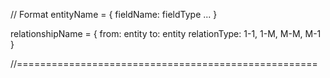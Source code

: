 // Format
entityName = {
    fieldName: fieldType
    ...
}

relationshipName = {
    from: entity
    to: entity
    relationType: 1-1, 1-M, M-M, M-1
}

//====================================================